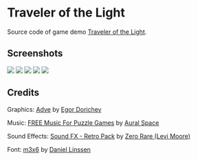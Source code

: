 # Traveler of the Light
Source code of game demo [Traveler of the Light](https://pamisu.itch.io/traveler-of-the-light).

## Screenshots
![](https://i.loli.net/2021/10/01/5uoplsJ8NMVdP6a.gif)
![](https://i.loli.net/2021/10/01/N8x7JMLnAtYcVdP.gif)
![](https://i.loli.net/2021/10/01/fjynwal6poMHgcd.gif)
![](https://i.loli.net/2021/10/01/km1fFa2Yj6s9XwU.png)
![](https://i.loli.net/2021/10/01/sDIbZcr7oT2xJzg.png)

## Credits
Graphics: [Adve](https://egordorichev.itch.io/adve) by [Egor Dorichev](https://egordorichev.itch.io/)

Music: [FREE Music For Puzzle Games](https://assetstore.unity.com/packages/audio/music/free-music-for-puzzle-games-152395) by [Aural Space](https://auralspace.home.blog/)

Sound Effects: [Sound FX - Retro Pack](https://assetstore.unity.com/packages/audio/sound-fx/sound-fx-retro-pack-121743) by [Zero Rare (Levi Moore)](https://zerorare.com/contact/)

Font: [m3x6](https://managore.itch.io/m3x6) by [Daniel Linssen](https://managore.itch.io/m3x6)
